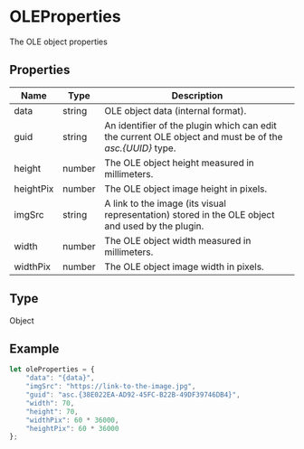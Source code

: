 # OLEProperties

The OLE object properties

## Properties

| Name | Type | Description |
| ---- | ---- | ----------- |
| data | string | OLE object data (internal format). |
| guid | string | An identifier of the plugin which can edit the current OLE object and must be of the *asc.&#123;UUID&#125;* type. |
| height | number | The OLE object height measured in millimeters. |
| heightPix | number | The OLE object image height in pixels. |
| imgSrc | string | A link to the image (its visual representation) stored in the OLE object and used by the plugin. |
| width | number | The OLE object width measured in millimeters. |
| widthPix | number | The OLE object image width in pixels. |
## Type

Object



## Example

```javascript
let oleProperties = {
    "data": "{data}",
    "imgSrc": "https://link-to-the-image.jpg",
    "guid": "asc.{38E022EA-AD92-45FC-B22B-49DF39746DB4}",
    "width": 70,
    "height": 70,
    "widthPix": 60 * 36000,
    "heightPix": 60 * 36000
};
```
